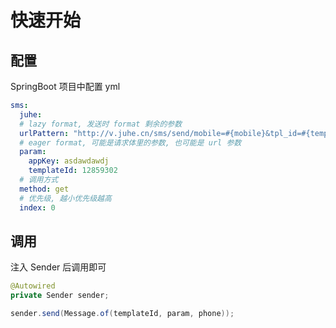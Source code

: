# 快速开始
## 配置
SpringBoot 项目中配置 yml
```yaml
sms:
  juhe:
  # lazy format, 发送时 format 剩余的参数
  urlPattern: "http://v.juhe.cn/sms/send/mobile=#{mobile}&tpl_id=#{templateId}&key=#{appKey}"
  # eager format, 可能是请求体里的参数, 也可能是 url 参数
  param:
    appKey: asdawdawdj
    templateId: 12859302
  # 调用方式
  method: get
  # 优先级, 越小优先级越高
  index: 0
``` 

## 调用
注入 Sender 后调用即可
```java
@Autowired
private Sender sender;

sender.send(Message.of(templateId, param, phone));
```